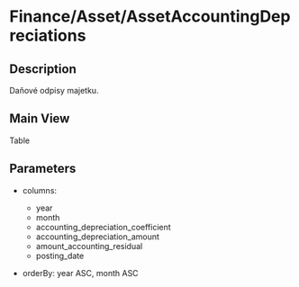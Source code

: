 # Finance/Asset/AssetAccountingDepreciations

## Description

Daňové odpisy majetku.

## Main View

Table

## Parameters

* columns:
  * year
  * month
  * accounting_depreciation_coefficient
  * accounting_depreciation_amount
  * amount_accounting_residual
  * posting_date

* orderBy: year ASC, month ASC
